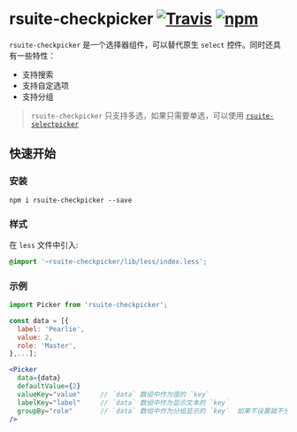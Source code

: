 # rsuite-checkpicker  [![Travis][build-badge]][build] [![npm][npm-badge]][npm]


`rsuite-checkpicker` 是一个选择器组件，可以替代原生 `select` 控件。同时还具有一些特性：
- 支持搜索
- 支持自定选项
- 支持分组

> `rsuite-checkpicker` 只支持多选，如果只需要单选，可以使用 [`rsuite-selectpicker`](https://rsuitejs.com/rsuite-selectpicker)

## 快速开始

### 安装

```
npm i rsuite-checkpicker --save
```
### 样式

在 `less` 文件中引入:

```css
@import '~rsuite-checkpicker/lib/less/index.less';
```


### 示例

```jsx
import Picker from 'rsuite-checkpicker';

const data = [{
  label: 'Pearlie',
  value: 2,
  role: 'Master',
},...];

<Picker
  data={data}
  defaultValue={2}
  valueKey="value"     // `data` 数组中作为值的 `key`
  labelKey="label"     // `data` 数组中作为显示文本的 `key`
  groupBy="role"       // `data` 数组中作为分组显示的 `key`  如果不设置就不分组
/>
```


[build-badge]: https://travis-ci.org/rsuite/rsuite-checkpicker.svg?branch=master
[build]: https://travis-ci.org/rsuite/rsuite-checkpicker


[npm-badge]: https://badge.fury.io/js/rsuite-checkpicker.svg
[npm]: http://badge.fury.io/js/rsuite-checkpicker

